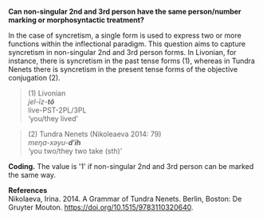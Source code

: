 **Can non-singular 2nd and 3rd person have the same person/number marking or morphosyntactic treatment?**

In the case of syncretism, a single form is used to express two or more functions within the inflectional paradigm. This question aims to capture syncretism in non-singular 2nd and 3rd person forms. In Livonian, for instance, there is syncretism in the past tense forms (1), whereas in Tundra Nenets there is syncretism in the present tense forms of the objective conjugation (2).

>(1) Livonian<br/>
>*jel-īz-**tõ***<br/> 
>live-PST-2PL/3PL<br/> 
>‘you/they lived’

>(2) Tundra Nenets (Nikoleaeva 2014: 79)<br/> 
>*meŋa-xəyu-**d′ih***<br/>
>‘you two/they two take (sth)’<br/>

**Coding.** The value is '1' if non-singular 2nd and 3rd person can be marked the same way.

**References**<br/>
Nikolaeva, Irina. 2014. A Grammar of Tundra Nenets. Berlin, Boston: De Gruyter Mouton. https://doi.org/10.1515/9783110320640.
